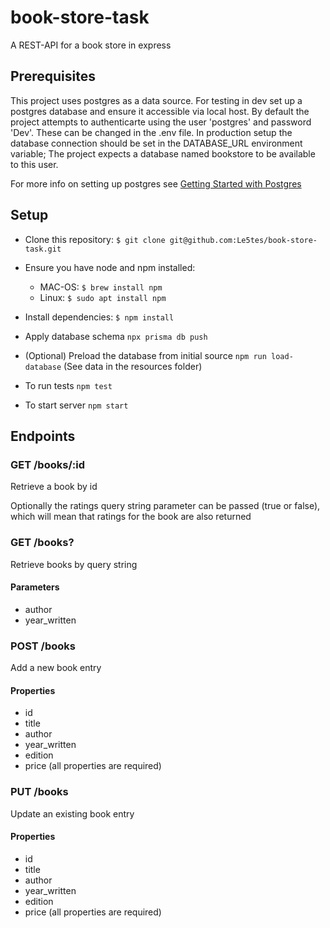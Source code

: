 # book-store-task
A REST-API for a book store in express

## Prerequisites
This project uses postgres as a data source. For testing in dev set up a postgres database and ensure it accessible via local host. 
By default the project attempts to authenticarte using the user 'postgres' and password 'Dev'. These can be changed in the .env file.
In production setup the database connection should be set in the DATABASE_URL environment variable;
The project expects a database named bookstore to be available to this user.

For more info on setting up postgres see [Getting Started with Postgres](https://www.postgresqltutorial.com/postgresql-getting-started/)

## Setup
- Clone this repository:
``` $ git clone git@github.com:Le5tes/book-store-task.git ```
- Ensure you have node and npm installed:
    - MAC-OS: 
``` $ brew install npm ```
    - Linux: 
``` $ sudo apt install npm ```

- Install dependencies: 
``` $ npm install ```

- Apply database schema
```npx prisma db push```

- (Optional) Preload the database from initial source 
```npm run load-database```
(See data in the resources folder)

- To run tests
```npm test```

- To start server
```npm start```

## Endpoints
### GET /books/:id
Retrieve a book by id

Optionally the ratings query string parameter can be passed (true or false), which will mean that ratings 
for the book are also returned

### GET /books?
Retrieve books by query string
#### Parameters
- author
- year_written

### POST /books
Add a new book entry
#### Properties
- id
- title
- author
- year_written
- edition
- price
(all properties are required)

### PUT /books
Update an existing book entry
#### Properties
- id
- title
- author
- year_written
- edition
- price
(all properties are required)